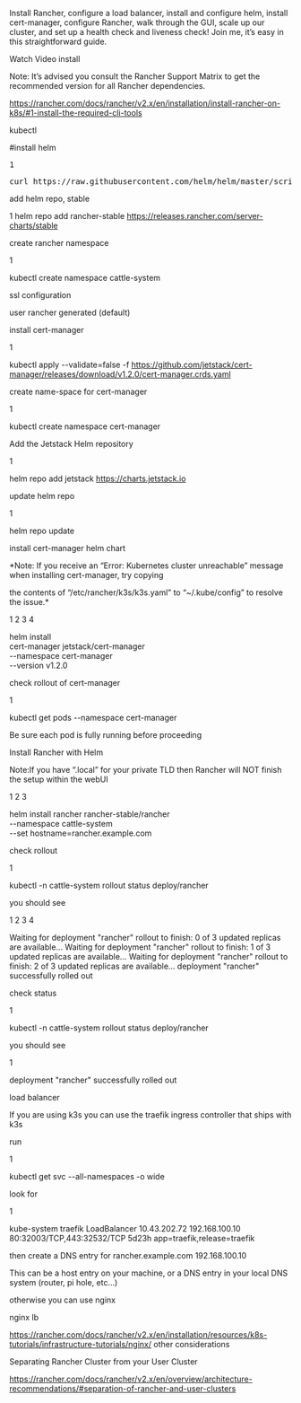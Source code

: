 Install Rancher, configure a load balancer, install and configure helm, install cert-manager, configure Rancher, walk through the GUI, scale up our cluster, and set up a health check and liveness check! Join me, it’s easy in this straightforward guide.

Watch Video
install

Note: It’s advised you consult the Rancher Support Matrix to get the recommended version for all Rancher dependencies.

https://rancher.com/docs/rancher/v2.x/en/installation/install-rancher-on-k8s/#1-install-the-required-cli-tools

kubectl

#install helm
<tbody><tr><td class="rouge-gutter gl"><pre class="lineno">1
</pre></td><td class="rouge-code"><pre>curl https://raw.githubusercontent.com/helm/helm/master/scripts/get-helm-3 | bash
</pre></td></tr></tbody>

add helm repo, stable

1 helm repo add rancher-stable https://releases.rancher.com/server-charts/stable

create rancher namespace

1
	

kubectl create namespace cattle-system

ssl configuration

user rancher generated (default)

install cert-manager

1

	

kubectl apply --validate=false -f https://github.com/jetstack/cert-manager/releases/download/v1.2.0/cert-manager.crds.yaml

create name-space for cert-manager

1

	

kubectl create namespace cert-manager

Add the Jetstack Helm repository

1

	

 helm repo add jetstack https://charts.jetstack.io

update helm repo

1

	

helm repo update

install cert-manager helm chart

*Note: If you receive an “Error: Kubernetes cluster unreachable” message when installing cert-manager, try copying

the contents of “/etc/rancher/k3s/k3s.yaml” to “~/.kube/config” to resolve the issue.*

1
2
3
4

	

helm install \
  cert-manager jetstack/cert-manager \
  --namespace cert-manager \
  --version v1.2.0

check rollout of cert-manager

1

	

kubectl get pods --namespace cert-manager

Be sure each pod is fully running before proceeding

Install Rancher with Helm

Note:If you have “.local” for your private TLD then Rancher will NOT finish the setup within the webUI

1
2
3

	

helm install rancher rancher-stable/rancher \
  --namespace cattle-system \
  --set hostname=rancher.example.com

check rollout

1

	

kubectl -n cattle-system rollout status deploy/rancher

you should see

1
2
3
4

	

Waiting for deployment "rancher" rollout to finish: 0 of 3 updated replicas are available...
Waiting for deployment "rancher" rollout to finish: 1 of 3 updated replicas are available...
Waiting for deployment "rancher" rollout to finish: 2 of 3 updated replicas are available...
deployment "rancher" successfully rolled out

check status

1

	

kubectl -n cattle-system rollout status deploy/rancher

you should see

1

	

deployment "rancher" successfully rolled out

load balancer

If you are using k3s you can use the traefik ingress controller that ships with k3s

run

1

	

kubectl get svc --all-namespaces -o wide

look for

1

	

kube-system     traefik                LoadBalancer   10.43.202.72   192.168.100.10   80:32003/TCP,443:32532/TCP   5d23h   app=traefik,release=traefik

then create a DNS entry for rancher.example.com 192.168.100.10

This can be a host entry on your machine, or a DNS entry in your local DNS system (router, pi hole, etc…)

otherwise you can use nginx

nginx lb

https://rancher.com/docs/rancher/v2.x/en/installation/resources/k8s-tutorials/infrastructure-tutorials/nginx/
other considerations

Separating Rancher Cluster from your User Cluster

https://rancher.com/docs/rancher/v2.x/en/overview/architecture-recommendations/#separation-of-rancher-and-user-clusters
